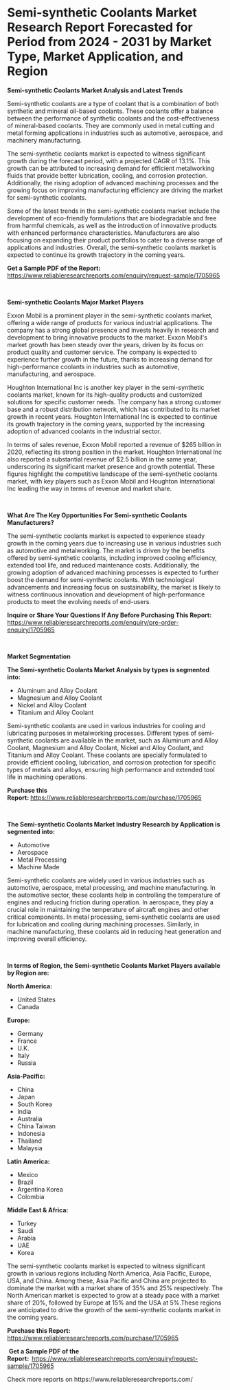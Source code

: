 <p><h1>Semi-synthetic Coolants Market Research Report Forecasted for Period from 2024 -  2031 by Market Type, Market Application, and Region</h1></p><p><strong>Semi-synthetic Coolants Market Analysis and Latest Trends</strong></p>
<p><p>Semi-synthetic coolants are a type of coolant that is a combination of both synthetic and mineral oil-based coolants. These coolants offer a balance between the performance of synthetic coolants and the cost-effectiveness of mineral-based coolants. They are commonly used in metal cutting and metal forming applications in industries such as automotive, aerospace, and machinery manufacturing.</p><p>The semi-synthetic coolants market is expected to witness significant growth during the forecast period, with a projected CAGR of 13.1%. This growth can be attributed to increasing demand for efficient metalworking fluids that provide better lubrication, cooling, and corrosion protection. Additionally, the rising adoption of advanced machining processes and the growing focus on improving manufacturing efficiency are driving the market for semi-synthetic coolants.</p><p>Some of the latest trends in the semi-synthetic coolants market include the development of eco-friendly formulations that are biodegradable and free from harmful chemicals, as well as the introduction of innovative products with enhanced performance characteristics. Manufacturers are also focusing on expanding their product portfolios to cater to a diverse range of applications and industries. Overall, the semi-synthetic coolants market is expected to continue its growth trajectory in the coming years.</p></p>
<p><strong>Get a Sample PDF of the Report:&nbsp;</strong> <a href="https://www.reliableresearchreports.com/enquiry/request-sample/1705965">https://www.reliableresearchreports.com/enquiry/request-sample/1705965</a></p>
<p>&nbsp;</p>
<p><strong>Semi-synthetic Coolants Major Market Players</strong></p>
<p><p>Exxon Mobil is a prominent player in the semi-synthetic coolants market, offering a wide range of products for various industrial applications. The company has a strong global presence and invests heavily in research and development to bring innovative products to the market. Exxon Mobil's market growth has been steady over the years, driven by its focus on product quality and customer service. The company is expected to experience further growth in the future, thanks to increasing demand for high-performance coolants in industries such as automotive, manufacturing, and aerospace.</p><p>Houghton International Inc is another key player in the semi-synthetic coolants market, known for its high-quality products and customized solutions for specific customer needs. The company has a strong customer base and a robust distribution network, which has contributed to its market growth in recent years. Houghton International Inc is expected to continue its growth trajectory in the coming years, supported by the increasing adoption of advanced coolants in the industrial sector.</p><p>In terms of sales revenue, Exxon Mobil reported a revenue of $265 billion in 2020, reflecting its strong position in the market. Houghton International Inc also reported a substantial revenue of $2.5 billion in the same year, underscoring its significant market presence and growth potential. These figures highlight the competitive landscape of the semi-synthetic coolants market, with key players such as Exxon Mobil and Houghton International Inc leading the way in terms of revenue and market share.</p></p>
<p>&nbsp;</p>
<p><strong>What Are The Key Opportunities For Semi-synthetic Coolants Manufacturers?</strong></p>
<p><p>The semi-synthetic coolants market is expected to experience steady growth in the coming years due to increasing use in various industries such as automotive and metalworking. The market is driven by the benefits offered by semi-synthetic coolants, including improved cooling efficiency, extended tool life, and reduced maintenance costs. Additionally, the growing adoption of advanced machining processes is expected to further boost the demand for semi-synthetic coolants. With technological advancements and increasing focus on sustainability, the market is likely to witness continuous innovation and development of high-performance products to meet the evolving needs of end-users.</p></p>
<p><strong>Inquire or Share Your Questions If Any Before Purchasing This Report:</strong> <a href="https://www.reliableresearchreports.com/enquiry/pre-order-enquiry/1705965">https://www.reliableresearchreports.com/enquiry/pre-order-enquiry/1705965</a></p>
<p>&nbsp;</p>
<p><strong>Market Segmentation</strong></p>
<p><strong>The Semi-synthetic Coolants Market Analysis by types is segmented into:</strong></p>
<p><ul><li>Aluminum and Alloy Coolant</li><li>Magnesium and Alloy Coolant</li><li>Nickel and Alloy Coolant</li><li>Titanium and Alloy Coolant</li></ul></p>
<p><p>Semi-synthetic coolants are used in various industries for cooling and lubricating purposes in metalworking processes. Different types of semi-synthetic coolants are available in the market, such as Aluminum and Alloy Coolant, Magnesium and Alloy Coolant, Nickel and Alloy Coolant, and Titanium and Alloy Coolant. These coolants are specially formulated to provide efficient cooling, lubrication, and corrosion protection for specific types of metals and alloys, ensuring high performance and extended tool life in machining operations.</p></p>
<p><strong>Purchase this Report:&nbsp;</strong><a href="https://www.reliableresearchreports.com/purchase/1705965">https://www.reliableresearchreports.com/purchase/1705965</a></p>
<p>&nbsp;</p>
<p><strong>The Semi-synthetic Coolants Market Industry Research by Application is segmented into:</strong></p>
<p><ul><li>Automotive</li><li>Aerospace</li><li>Metal Processing</li><li>Machine Made</li></ul></p>
<p><p>Semi-synthetic coolants are widely used in various industries such as automotive, aerospace, metal processing, and machine manufacturing. In the automotive sector, these coolants help in controlling the temperature of engines and reducing friction during operation. In aerospace, they play a crucial role in maintaining the temperature of aircraft engines and other critical components. In metal processing, semi-synthetic coolants are used for lubrication and cooling during machining processes. Similarly, in machine manufacturing, these coolants aid in reducing heat generation and improving overall efficiency.</p></p>
<p>&nbsp;</p>
<p><strong>In terms of Region, the Semi-synthetic Coolants Market Players available by Region are:</strong></p>
<p>
    <p> <strong> North America: </strong>
        <ul>
            <li>United States</li>
            <li>Canada</li>
        </ul>
        </p> 
    <p> <strong> Europe: </strong>
        <ul>
            <li>Germany</li>
            <li>France</li>
            <li>U.K.</li>
            <li>Italy</li>
            <li>Russia</li>
        </ul>
        </p> 
    <p> <strong> Asia-Pacific: </strong>
        <ul>
            <li>China</li>
            <li>Japan</li>
            <li>South Korea</li>
            <li>India</li>
            <li>Australia</li>
            <li>China Taiwan</li>
            <li>Indonesia</li>
            <li>Thailand</li>
            <li>Malaysia</li>
        </ul>
        </p> 
    <p> <strong> Latin America: </strong>
        <ul>
            <li>Mexico</li>
            <li>Brazil</li>
            <li>Argentina Korea</li>
            <li>Colombia</li>
        </ul>
        </p> 
    <p> <strong> Middle East & Africa: </strong>
        <ul>
            <li>Turkey</li>
            <li>Saudi</li>
            <li>Arabia</li>
            <li>UAE</li>
            <li>Korea</li>
        </ul>
    </p>
    </p>
<p><p>The semi-synthetic coolants market is expected to witness significant growth in various regions including North America, Asia Pacific, Europe, USA, and China. Among these, Asia Pacific and China are projected to dominate the market with a market share of 35% and 25% respectively. The North American market is expected to grow at a steady pace with a market share of 20%, followed by Europe at 15% and the USA at 5%.These regions are anticipated to drive the growth of the semi-synthetic coolants market in the coming years.</p></p>
<p><strong>Purchase this Report: </strong><a href="https://www.reliableresearchreports.com/purchase/1705965">https://www.reliableresearchreports.com/purchase/1705965</a></p>
<p>&nbsp;<strong>Get a Sample PDF of the Report:&nbsp;&nbsp;</strong><a href="https://www.reliableresearchreports.com/enquiry/request-sample/1705965">https://www.reliableresearchreports.com/enquiry/request-sample/1705965</a></p>
<p><strong></strong></p>
<p>Check more reports on https://www.reliableresearchreports.com/</p>